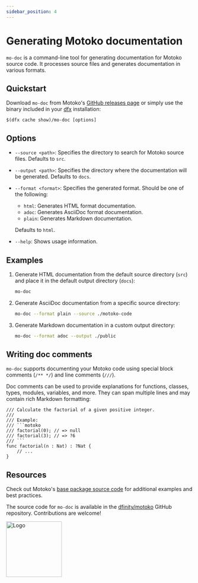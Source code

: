 ```yaml
---
sidebar_position: 4
---
```


# Generating Motoko documentation



`mo-doc` is a command-line tool for generating documentation for Motoko source code. It processes source files and generates documentation in various formats.

## Quickstart

Download `mo-doc` from Motoko's [GitHub releases page](https://github.com/dfinity/motoko/releases) or simply use the binary included in your [dfx](https://internetcomputer.org/docs/current/developer-docs/setup/install) installation:

```
$(dfx cache show)/mo-doc [options]
```

## Options

- `--source <path>`: Specifies the directory to search for Motoko source files. Defaults to `src`.

- `--output <path>`: Specifies the directory where the documentation will be generated. Defaults to `docs`.

- `--format <format>`: Specifies the generated format. Should be one of the following:
  - `html`: Generates HTML format documentation.
  - `adoc`: Generates AsciiDoc format documentation.
  - `plain`: Generates Markdown documentation.

  Defaults to `html`.

- `--help`: Shows usage information.

## Examples

1. Generate HTML documentation from the default source directory (`src`) and place it in the default output directory (`docs`):

   ```bash
   mo-doc
   ```

2. Generate AsciiDoc documentation from a specific source directory:

   ```bash
   mo-doc --format plain --source ./motoko-code
   ```

3. Generate Markdown documentation in a custom output directory:

   ```bash
   mo-doc --format adoc --output ./public
   ```

## Writing doc comments

`mo-doc` supports documenting your Motoko code using special block comments (`/** */`) and line comments (`///`).

Doc comments can be used to provide explanations for functions, classes, types, modules, variables, and more. They can span multiple lines and may contain rich Markdown formatting:

```motoko no-repl
/// Calculate the factorial of a given positive integer.
///
/// Example:
/// ```motoko
/// factorial(0); // => null
/// factorial(3); // => ?6
/// ```
func factorial(n : Nat) : ?Nat {
    // ...
}
```

## Resources
Check out Motoko's [base package source code](https://github.com/dfinity/motoko-base/tree/master/src) for additional examples and best practices.

The source code for `mo-doc` is available in the [dfinity/motoko](https://github.com/dfinity/motoko/tree/master/src/docs) GitHub repository. Contributions are welcome!

<img src="https://github.com/user-attachments/assets/844ca364-4d71-42b3-aaec-4a6c3509ee2e" alt="Logo" width="150" height="150" />